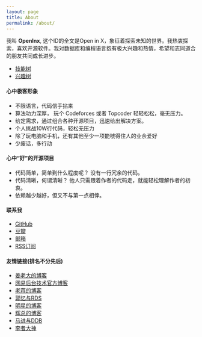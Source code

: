 ```yaml
---
layout: page
title: About
permalink: /about/
---
```


我叫 __OpenInx__, 这个ID的全文是Open in X，象征着探索未知的世界。我热衷探索，喜欢开源软件。我对数据库和编程语言抱有极大兴趣和热情，希望和志同道合的朋友共同成长进步。

* [技能树](/skill-tree/openinx.html)
* [兴趣树](/images/Openinx-Interest.png)

#### 心中极客形象

* 不限语言，代码信手拈来
* 算法功力深厚， 玩个 Codeforces 或者 Topcoder 轻轻松松，毫无压力。
* 给定需求，通过组合各种开源项目，迅速给出解决方案。 
* 个人挑战10W行代码，轻松无压力
* 除了玩电脑和手机，还有其他至少一项能唬得住人的业余爱好
* 少废话，多行动


#### 心中“好”的开源项目

* 代码简单，简单到什么程度呢？ 没有一行冗余的代码。
* 代码清晰，何谓清晰？ 他人只需跟着作者的代码走，就能轻松理解作者的初衷。
* 依赖越少越好，但又不与第一点相悖。

#### 联系我

* [GitHub](https://github.com/openinx)
* [豆瓣](http://www.douban.com/people/68306838/)
* <a href="mailto:{{ site.email }}">邮箱</a>
* [RSS订阅](/feed.xml)

#### 友情链接(排名不分先后)

* [姜老大的博客](http://www.innomysql.net/)
* [网易后台技术官方博客](http://www.bitstech.net/)
* [老蒋的博客](http://www.sysdb.cn/)
* [郭忆与RDS](http://guoyirds.com/)
* [明星的博客](http://mingxinglai.com/)
* [辉总的博客](http://www.mysqlplay.com/)
* [马进与DDB](http://www.majin163.com/)
* [李者大神](http://senarukana.github.io/)
